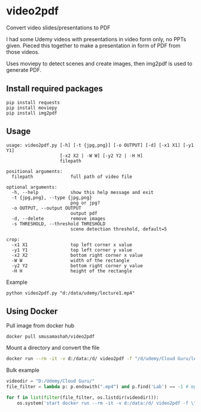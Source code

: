 # video2pdf
Convert video slides/presentations to PDF

I had some Udemy videos with presentations in video form only, no PPTs given. Pieced this together to make a presentation in form of PDF from those videos. 

Uses moviepy to detect scenes and create images, then img2pdf is used to generate PDF.

## Install required packages

```
pip install requests
pip install moviepy
pip install img2pdf
```

## Usage

```
usage: video2pdf.py [-h] [-t {jpg,png}] [-o OUTPUT] [-d] [-x1 X1] [-y1 Y1]
                    [-x2 X2 | -W W] [-y2 Y2 | -H H]
                    filepath

positional arguments:
  filepath              full path of video file

optional arguments:
  -h, --help            show this help message and exit
  -t {jpg,png}, --type {jpg,png}
                        png or jpg?
  -o OUTPUT, --output OUTPUT
                        output pdf
  -d, --delete          remove images
  -s THRESHOLD, --threshold THRESHOLD
                        scene detection threshold, default=5

crop:
  -x1 X1                top left corner x value
  -y1 Y1                top left corner y value
  -x2 X2                bottom right corner x value
  -W W                  width of the rectangle
  -y2 Y2                bottom right corner y value
  -H H                  height of the rectangle
```
Example
```
python video2pdf.py "d:/data/udemy/lecture1.mp4"
```

## Using Docker

Pull image from docker hub

```
docker pull smusamashah/video2pdf
```

Mount a directory and convert the file

```bash
docker run --rm -it -v d:/data:/d/ video2pdf -f "/d/udemy/Cloud Guru/lecture1.mp4"
```

Bulk example

```python
videodir = "D:/Udemy/Cloud Guru/"
file_filter = lambda p: p.endswith(".mp4") and p.find('Lab') == -1 # mp4 videos which do not contain the word 'Lab'

for f in list(filter(file_filter, os.listdir(videodir))):
    os.system('start docker run --rm -it -v d:/data:/d/ video2pdf -f \"/d/udemy/Cloud Guru/'+f+'"')
```
